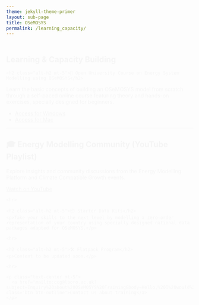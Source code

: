 ```yaml
---
theme: jekyll-theme-primer
layout: sub-page
title: OSeMOSYS
permalink: /learning_capacity/
---
```


<section class="bg-gray-light container-lg p-responsive py-4 py-md-6 my-lg-6 fade-in-center">
  <div class="text-center">
    <h1 class="alt-h1 mb-4">Learning & Capacity Building</h1>
  </div>

  <div class="col-lg-10 mx-auto text-left">

    <h2 class="alt-h2 mt-5">📘 Open University Course on Energy System Modelling using OSeMOSYS</h2>
<div class="row align-items-center mb-4">
  <div class="col-md-6">
    <p>Learn the basic concepts of building an OSeMOSYS model from scratch through a self-paced online course featuring theory and hands-on exercises, specially designed for beginners.</p>
    <ul>
      <li><a href="https://www.open.edu/openlearncreate/course/view.php?id=11534" target="_blank">Access for Windows</a></li>
      <li><a href="https://www.open.edu/openlearncreate/course/view.php?id=11535" target="_blank">Access for Mac</a></li>
    </ul>
  </div>

</div>

<hr>

<h2 class="alt-h2 mt-5">🎓 Energy Modelling Community (YouTube Playlist)</h2>
<div class="row align-items-center mb-4">
  <div class="col-md-6">
    <p>Explore insights and community discussions from the Energy Modelling Platform and Climate Compatible Growth events.</p>
    <p>
      <a href="https://www.youtube.com/watch?v=of8JpyEd8_Y&list=PLhLN8V8JSUnJgt4SIE7gnXXncVEaXh0Ir" target="_blank" class="btn btn-outline">Watch on YouTube</a>
    </p>
  </div>
</div>

    <hr>

    <h2 class="alt-h2 mt-5">📦 Starter Data Kits</h2>
    <p>Take your skills to the next level by modelling a zero-order representation of your country using specially designed national data packages adapted for OSeMOSYS.</p>

    <hr>

    <h2 class="alt-h2 mt-5">🛠️ Flatpack Program</h2>
    <p>Content to be updated soon.</p>

    <hr>

    <p class="text-center mt-5">
      <a href="mailto:ccg@lboro.ac.uk?subject=Inquiry%20about%20OSeMOSYS%20Training&body=Hello,%20I%20would%20like%20to%20know%20more%20about..." class="btn btn-outline">Contact us about training</a>
    </p>
  </div>
</section>

<style>
.fade-in-center {
  opacity: 0;
  transform: translateY(20px);
  animation: fadeInUp 1s ease forwards;
}
@keyframes fadeInUp {
  to {
    opacity: 1;
    transform: translateY(0);
  }
}
</style>

<!-- [jekyll-organization]: https://github.com/jekyll

This is the base Jekyll theme. You can find out more info about customizing your Jekyll theme, as well as basic Jekyll usage documentation at [jekyllrb.com](https://jekyllrb.com/)

You can find the source code for Minima at GitHub:
[jekyll][jekyll-organization] /
[minima](https://github.com/jekyll/minima)

You can find the source code for Jekyll at GitHub:
[jekyll][jekyll-organization] /
[jekyll](https://github.com/jekyll/jekyll) -->

<!-- <div class="container-lg p-responsive py-4 py-lg-6 my-xl-4 text-center">
    <h1 class="alt-h1 mb-2 text-white">About CLEWs</h1>
</div> -->
<!-- <h3 class="alt-h3 text-float-left mb-3 mt-lg-6" id="more-than-just-code">Growing of CLEWs</h2> -->

